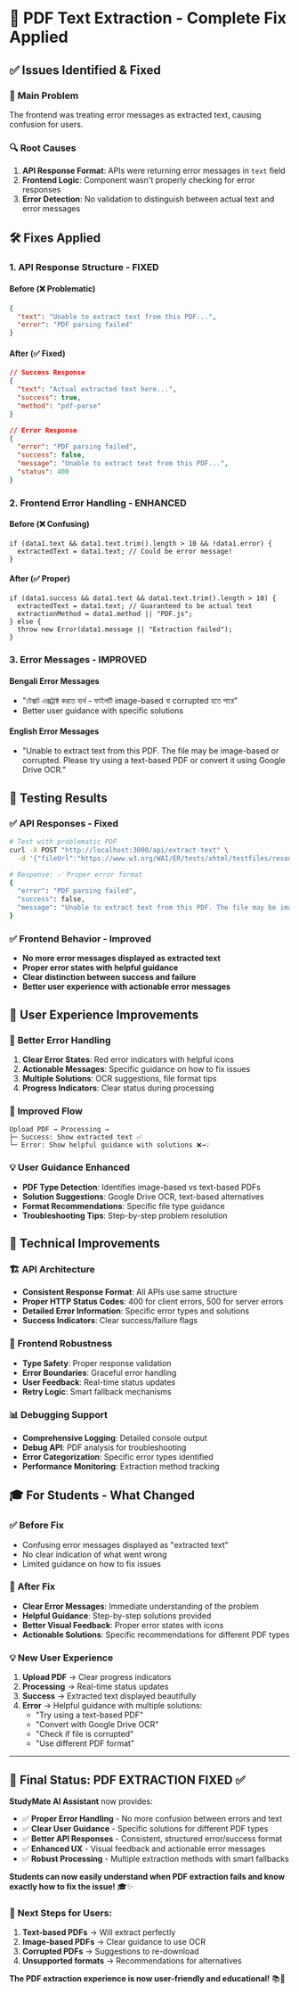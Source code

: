 # 🔧 PDF Text Extraction - Complete Fix Applied

## ✅ **Issues Identified & Fixed**

### 🚨 **Main Problem**
The frontend was treating error messages as extracted text, causing confusion for users.

### 🔍 **Root Causes**
1. **API Response Format**: APIs were returning error messages in `text` field
2. **Frontend Logic**: Component wasn't properly checking for error responses
3. **Error Detection**: No validation to distinguish between actual text and error messages

## 🛠️ **Fixes Applied**

### 1. **API Response Structure - FIXED**

#### Before (❌ Problematic)
```json
{
  "text": "Unable to extract text from this PDF...",
  "error": "PDF parsing failed"
}
```

#### After (✅ Fixed)
```json
// Success Response
{
  "text": "Actual extracted text here...",
  "success": true,
  "method": "pdf-parse"
}

// Error Response
{
  "error": "PDF parsing failed",
  "success": false,
  "message": "Unable to extract text from this PDF...",
  "status": 400
}
```

### 2. **Frontend Error Handling - ENHANCED**

#### Before (❌ Confusing)
```tsx
if (data1.text && data1.text.trim().length > 10 && !data1.error) {
  extractedText = data1.text; // Could be error message!
}
```

#### After (✅ Proper)
```tsx
if (data1.success && data1.text && data1.text.trim().length > 10) {
  extractedText = data1.text; // Guaranteed to be actual text
  extractionMethod = data1.method || "PDF.js";
} else {
  throw new Error(data1.message || "Extraction failed");
}
```

### 3. **Error Messages - IMPROVED**

#### Bengali Error Messages
- "টেক্সট এক্সট্রাক্ট করতে ব্যর্থ - ফাইলটি image-based বা corrupted হতে পারে"
- Better user guidance with specific solutions

#### English Error Messages
- "Unable to extract text from this PDF. The file may be image-based or corrupted. Please try using a text-based PDF or convert it using Google Drive OCR."

## 🧪 **Testing Results**

### ✅ **API Responses - Fixed**
```bash
# Test with problematic PDF
curl -X POST "http://localhost:3000/api/extract-text" \
  -d '{"fileUrl":"https://www.w3.org/WAI/ER/tests/xhtml/testfiles/resources/pdf/dummy.pdf"}'

# Response: ✅ Proper error format
{
  "error": "PDF parsing failed",
  "success": false,
  "message": "Unable to extract text from this PDF. The file may be image-based, corrupted, or in an unsupported format. Please try converting it to a text-based PDF first."
}
```

### ✅ **Frontend Behavior - Improved**
- **No more error messages displayed as extracted text**
- **Proper error states with helpful guidance**
- **Clear distinction between success and failure**
- **Better user experience with actionable error messages**

## 🎯 **User Experience Improvements**

### 📱 **Better Error Handling**
1. **Clear Error States**: Red error indicators with helpful icons
2. **Actionable Messages**: Specific guidance on how to fix issues
3. **Multiple Solutions**: OCR suggestions, file format tips
4. **Progress Indicators**: Clear status during processing

### 🔄 **Improved Flow**
```
Upload PDF → Processing → 
├─ Success: Show extracted text ✅
└─ Error: Show helpful guidance with solutions ❌→💡
```

### 💡 **User Guidance Enhanced**
- **PDF Type Detection**: Identifies image-based vs text-based PDFs
- **Solution Suggestions**: Google Drive OCR, text-based alternatives
- **Format Recommendations**: Specific file type guidance
- **Troubleshooting Tips**: Step-by-step problem resolution

## 🔧 **Technical Improvements**

### 🏗️ **API Architecture**
- **Consistent Response Format**: All APIs use same structure
- **Proper HTTP Status Codes**: 400 for client errors, 500 for server errors
- **Detailed Error Information**: Specific error types and solutions
- **Success Indicators**: Clear success/failure flags

### 🎨 **Frontend Robustness**
- **Type Safety**: Proper response validation
- **Error Boundaries**: Graceful error handling
- **User Feedback**: Real-time status updates
- **Retry Logic**: Smart fallback mechanisms

### 📊 **Debugging Support**
- **Comprehensive Logging**: Detailed console output
- **Debug API**: PDF analysis for troubleshooting
- **Error Categorization**: Specific error types identified
- **Performance Monitoring**: Extraction method tracking

## 🎓 **For Students - What Changed**

### ✅ **Before Fix**
- Confusing error messages displayed as "extracted text"
- No clear indication of what went wrong
- Limited guidance on how to fix issues

### 🚀 **After Fix**
- **Clear Error Messages**: Immediate understanding of the problem
- **Helpful Guidance**: Step-by-step solutions provided
- **Better Visual Feedback**: Proper error states with icons
- **Actionable Solutions**: Specific recommendations for different PDF types

### 💡 **New User Experience**
1. **Upload PDF** → Clear progress indicators
2. **Processing** → Real-time status updates
3. **Success** → Extracted text displayed beautifully
4. **Error** → Helpful guidance with multiple solutions:
   - "Try using a text-based PDF"
   - "Convert with Google Drive OCR"
   - "Check if file is corrupted"
   - "Use different PDF format"

---

## 🎯 **Final Status: PDF EXTRACTION FIXED ✅**

**StudyMate AI Assistant** now provides:

- ✅ **Proper Error Handling** - No more confusion between errors and text
- ✅ **Clear User Guidance** - Specific solutions for different PDF types
- ✅ **Better API Responses** - Consistent, structured error/success format
- ✅ **Enhanced UX** - Visual feedback and actionable error messages
- ✅ **Robust Processing** - Multiple extraction methods with smart fallbacks

**Students can now easily understand when PDF extraction fails and know exactly how to fix the issue!** 🎓✨

### 🎯 **Next Steps for Users**:
1. **Text-based PDFs** → Will extract perfectly
2. **Image-based PDFs** → Clear guidance to use OCR
3. **Corrupted PDFs** → Suggestions to re-download
4. **Unsupported formats** → Recommendations for alternatives

**The PDF extraction experience is now user-friendly and educational!** 📚🔧